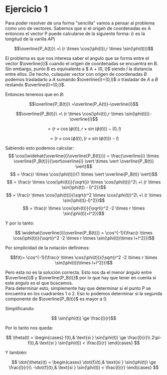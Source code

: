 # Ejercicio 1

Para poder resolver de una forma "sencilla" vamos a pensar al problema como uno de vectores. Sabemos que si el origen de coordenadas es A entonces el vector P puede calcularse de la siguiente forma: (r es la longitud de la varilla $AP$)

$$\overline{P_A(t)}\ =\ (r \times \cos(\phi(t)),r \times \sin(\phi(t)))$$

El problema es que nos interesa saber el angulo que se forma entre el vector $\overline{i}$ cuando el origen de coordenadas se encuentra en B. Sin embargo, punto B es equivalente a $ A + (0, l)$ siendo $l$ la distancia entre ellos. De hecho, culaquier vector con origen de coordenadas $B$ podemos trasladarlo a $A$ sumando $\overline{l}=(0,l)$ o trasladar de $A$ a $B$ restando $\overline{l}=(0,l)$.

Entonces tenemos que en $B$:

$$\overline{P_B(t)}\ =\overline{P_A(t)}-\overline{l}$$

$$\overline{P_B(t)}\ =\ (r \times \cos(\phi(t)),r \times \sin(\phi(t)))-\overline{l}$$

$$= (r \times \cos(\phi(t)),r \times \sin(\phi(t)))-(0,l)$$

$$= (r \times \cos(\phi(t)),(r \times \sin(\phi(t))) - l)$$

Sabiendo esto podemos calcular:
$$ \cos(\widehat{\overline{i}\overline{P_B(t)}}) = \frac{\overline{i} \times \overline{P_B(t)}}{\vert\overline{i} \vert \times \vert \overline{P_B(t)} \vert}$$
$$ = \frac{r \times \cos(\phi(t))}{1 \times \vert \overline{P_B(t)} \vert}$$
$$ = \frac{r \times \cos(\phi(t))}{\sqrt{(r \times \cos(\phi(t)))^2\ +\ (r \times \sin(\phi(t)) - l)^2}}$$
$$ = \frac{r \times \cos(\phi(t))}{\sqrt{r^2 \times \cos(\phi(t))^2\ +\ (r \times \sin(\phi(t))-l)^2}}$$
$$ = \frac{r \times \cos(\phi(t))}{\sqrt{r^2 -2 \times r \times \sin(\phi(t))+l^2}}$$

Y por lo tanto:

$$ \widehat{\overline{i}\overline{P_B(t)}} = \cos^{-1}(\frac{r \times \cos(\phi(t))}{\sqrt{r^2 -2 \times r \times \sin(\phi(t))\times l+l^2}})$$

Por simplicidad de la notación definimos:

$$f(t)= \cos^{-1}(\frac{r \times \cos(\phi(t))}{\sqrt{r^2 -2 \times r \times \sin(\phi(t))\times l+l^2}})$$

Pero esta no es la solución correcta. Esto nos da el menor ángulo entre $\overline{i}$ y $\overline{P_B(t)}$ por lo que hay que tener en cuenta si este angulo es el que buscamos.  
Para determinar esto, simplemente hay que determinar si el punto P se encuentra en los cuadrantes 1 o 2. Eso lo podemos determinar si la segunda componente de $\overline{P_B(t)}$ es mayor a 0.

Simplificando:

$$ \sin(\phi(t)) \ge \frac{l}{r}$$

Por lo tanto nos queda:

$$
\theta(t) = 
\begin{cases}
    f(t),& \text{si } \sin(\phi(t)) \ge \frac{l}{r}\\
    2\pi-f(t),& \text{si } \sin(\phi(t)) < \frac{l}{r}
\end{cases}
$$

Y también:

$$
\dot{\theta}(t) =
\begin{cases}
    \dot{f}(t),& \text{si } \sin(\phi(t)) \ge \frac{l}{r}\\
    -\dot{f}(t),& \text{si } \sin(\phi(t)) < \frac{l}{r}
\end{cases}
$$
